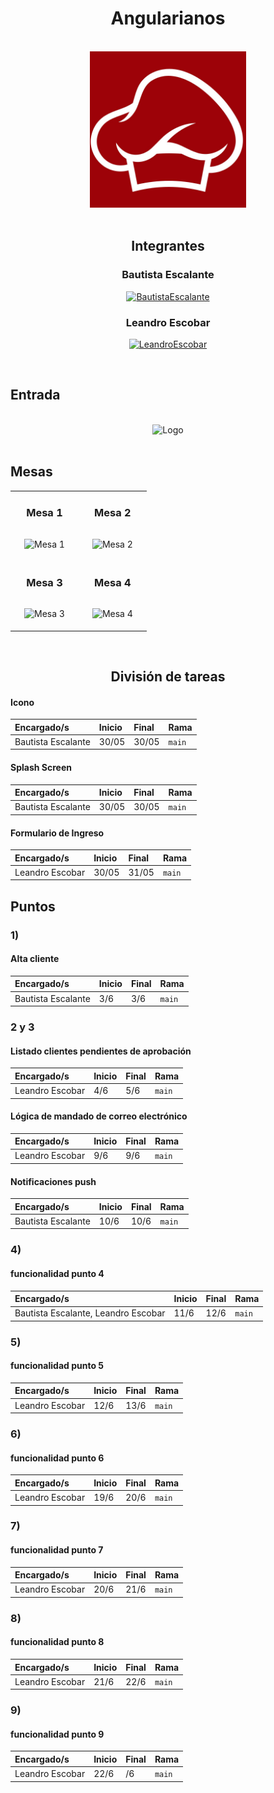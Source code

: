 <h1 align="center">Angularianos</h1>
<br>


<div align="center">
    <img src="src/assets/imgs/logo.jpeg" alt="Logo" width="250">
</div>
<br/>

<div align="center">
    <h2 align="center">Integrantes</h1>
</div>

<h3 align="center">Bautista Escalante </h3>

<div align="center">

[![BautistaEscalante](https://img.shields.io/badge/BautistaEscalante-707070?style=for-the-badge&logo=github&logoColor=black)](https://github.com/bautista-escalante)
</div>

<h3 align="center">Leandro Escobar </h3>

<div align="center">

[![LeandroEscobar](https://img.shields.io/badge/LeandroEscobar-707070?style=for-the-badge&logo=github&logoColor=black)](https://github.com/LeandroUTNFRA)
</div>


<br/>

## Entrada

<br/>
<div align="center">
    <img src="https://hnlzagyadmtdaztbcwzd.supabase.co/storage/v1/object/public/logo//Entrada.png" alt="Logo" width="250">
</div>
<br/>

## Mesas

<table align="center">
    <tr>
        <td align="center">
            <h3>Mesa 1</h3>
            <img src="https://hnlzagyadmtdaztbcwzd.supabase.co/storage/v1/object/public/logo//MESA1.png" alt="Mesa 1" width="250" style="margin: 15px;">
        </td>
        <td align="center">
            <h3>Mesa 2</h3>
            <img src="https://hnlzagyadmtdaztbcwzd.supabase.co/storage/v1/object/public/logo//MESA2.png" alt="Mesa 2" width="250" style="margin: 15px;">
        </td>
    </tr>
    <tr>
        <td align="center">
            <h3>Mesa 3</h3>
            <img src="https://hnlzagyadmtdaztbcwzd.supabase.co/storage/v1/object/public/logo//MESA3.png" alt="Mesa 3" width="250" style="margin: 15px;">
        </td>
        <td align="center">
            <h3>Mesa 4</h3>
            <img src="https://hnlzagyadmtdaztbcwzd.supabase.co/storage/v1/object/public/logo//MESA4.png" alt="Mesa 4" width="250" style="margin: 15px;">
        </td>
    </tr>
</table>

<br>

<h2 align="center">División de tareas</h2>

#### Icono

| Encargado/s       | Inicio | Final | Rama      |
| :---------------- | :----- | :---- | :-------- |
| Bautista Escalante| 30/05  | 30/05 |   `main`     |

#### Splash Screen

| Encargado/s       | Inicio | Final | Rama      |
| :---------------- | :----- | :---- | :-------- |
| Bautista Escalante| 30/05  | 30/05 |  `main`      |

#### Formulario de Ingreso

| Encargado/s                        | Inicio | Final | Rama      |
| :--------------------------------- | :----- | :---- | :-------- |
| Leandro Escobar                    |  30/05  | 31/05|  `main`     |

## Puntos

### 1)
#### Alta cliente

| Encargado/s       | Inicio | Final | Rama      |
| :---------------- | :----- | :---- | :-------- |
| Bautista Escalante    | 3/6  | 3/6  | `main` |

### 2 y 3
#### Listado clientes pendientes de aprobación

| Encargado/s       | Inicio | Final | Rama       |
| :---------------- | :----- | :---- | :--------- |
| Leandro Escobar | 4/6 | 5/6  |  `main` |

#### Lógica de mandado de correo electrónico

| Encargado/s       | Inicio | Final | Rama       |
| :---------------- | :----- | :---- | :--------- |
| Leandro Escobar | 9/6 | 9/6  |  `main` |

#### Notificaciones push  

| Encargado/s       | Inicio | Final | Rama       |
| :---------------- | :----- | :---- | :--------- |
| Bautista Escalante | 10/6 | 10/6  |  `main` |

### 4)
#### funcionalidad punto 4

| Encargado/s       | Inicio | Final | Rama       |
| :---------------- | :----- | :---- | :--------- |
| Bautista Escalante, Leandro Escobar | 11/6 | 12/6  |  `main` |

### 5)
#### funcionalidad punto 5

| Encargado/s       | Inicio | Final | Rama       |
| :---------------- | :----- | :---- | :--------- |
| Leandro Escobar | 12/6 | 13/6  |  `main` |


### 6)
#### funcionalidad punto 6

| Encargado/s       | Inicio | Final | Rama       |
| :---------------- | :----- | :---- | :--------- |
| Leandro Escobar | 19/6 | 20/6  |  `main` |


### 7)
#### funcionalidad punto 7

| Encargado/s       | Inicio | Final | Rama       |
| :---------------- | :----- | :---- | :--------- |
| Leandro Escobar | 20/6 | 21/6  |  `main` |


### 8)
#### funcionalidad punto 8

| Encargado/s       | Inicio | Final | Rama       |
| :---------------- | :----- | :---- | :--------- |
| Leandro Escobar | 21/6 | 22/6  |  `main` |


### 9)
#### funcionalidad punto 9

| Encargado/s       | Inicio | Final | Rama       |
| :---------------- | :----- | :---- | :--------- |
| Leandro Escobar | 22/6 | /6  |  `main` |

